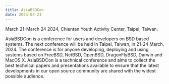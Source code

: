 ```yaml
---
title: AsiaBSDCon
date: 2024-03-21
---
```

March 21-March 24 2024, Chientan Youth Activity Center, Taipei, Taiwan.

AsiaBSDCon is a conference for users and developers on BSD based systems. The
next conference will be held in Taipei, Taiwan, in 21-24 March, 2024. The
conference is for anyone developing, deploying and using systems based on
FreeBSD, NetBSD, OpenBSD, DragonFlyBSD, Darwin and MacOS X. AsiaBSDCon is a
technical conference and aims to collect the best technical papers and
presentations available to ensure that the latest developments in our open
source community are shared with the widest possible audience.
